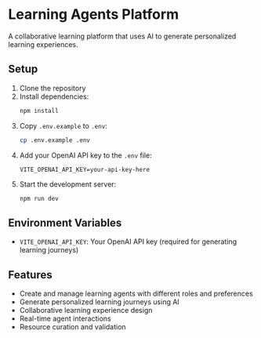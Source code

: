 # Learning Agents Platform

A collaborative learning platform that uses AI to generate personalized learning experiences.

## Setup

1. Clone the repository
2. Install dependencies:
   ```bash
   npm install
   ```
3. Copy `.env.example` to `.env`:
   ```bash
   cp .env.example .env
   ```
4. Add your OpenAI API key to the `.env` file:
   ```
   VITE_OPENAI_API_KEY=your-api-key-here
   ```
5. Start the development server:
   ```bash
   npm run dev
   ```

## Environment Variables

- `VITE_OPENAI_API_KEY`: Your OpenAI API key (required for generating learning journeys)

## Features

- Create and manage learning agents with different roles and preferences
- Generate personalized learning journeys using AI
- Collaborative learning experience design
- Real-time agent interactions
- Resource curation and validation